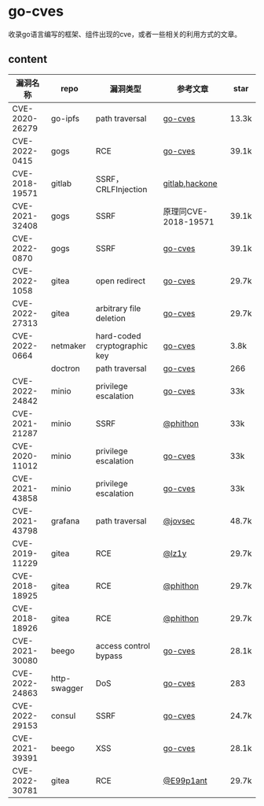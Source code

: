 # go-cves
收录go语言编写的框架、组件出现的cve，或者一些相关的利用方式的文章。

## content

| 漏洞名称       | repo         | 漏洞类型                     | 参考文章                                                     | star  |
| -------------- | ------------ | ---------------------------- | ------------------------------------------------------------ | ----- |
| CVE-2020-26279 | go-ipfs      | path traversal               | [go-cves](CVE-2020-26279/CVE-2020-26279.md)                  | 13.3k |
| CVE-2022-0415  | gogs         | RCE                          | [go-cves](CVE-2022-0415/CVE-2022-0415.md)                    | 39.1k |
| CVE-2018-19571 | gitlab       | SSRF，CRLFInjection          | [gitlab](https://gitlab.com/gitlab-org/gitlab/-/issues/8438),[hackone](https://hackerone.com/reports/441090) |       |
| CVE-2021-32408 | gogs         | SSRF                         | 原理同CVE-2018-19571                                         | 39.1k |
| CVE-2022-0870  | gogs         | SSRF                         | [go-cves](CVE-2022-0870/CVE-2022-0870.md)                    | 39.1k |
| CVE-2022-1058  | gitea        | open redirect                | [go-cves](CVE-2022-1058/CVE-2022-1058.md)                    | 29.7k |
| CVE-2022-27313 | gitea        | arbitrary file deletion      | [go-cves](CVE-2022-27313/CVE-2022-27313.md)                  | 29.7k |
| CVE-2022-0664  | netmaker     | hard-coded cryptographic key | [go-cves](CVE-2022-0664/CVE-2022-0664.md)                    | 3.8k  |
|                | doctron      | path traversal               | [go-cves](doctron-path-traversal/doctron-path-traversal.md)  | 266   |
| CVE-2022-24842 | minio        | privilege escalation         | [go-cves](CVE-2022-24842/CVE-2022-24842.md)                  | 33k   |
| CVE-2021-21287 | minio        | SSRF                         | [@phithon](https://www.leavesongs.com/PENETRATION/the-collision-of-containers-and-the-cloud-pentesting-a-MinIO.html) | 33k   |
| CVE-2020-11012 | minio        | privilege escalation         | [go-cves](CVE-2020-11012/CVE-2020-11012.md)                  | 33k   |
| CVE-2021-43858 | minio        | privilege escalation         | [go-cves](CVE-2021-43858/CVE-2021-43858.md)                  | 33k   |
| CVE-2021-43798 | grafana      | path traversal               | [@jovsec](https://j0vsec.com/post/cve-2021-43798/)           | 48.7k |
| CVE-2019-11229 | gitea        | RCE                          | [@lz1y](https://xz.aliyun.com/t/5788)                        | 29.7k |
| CVE-2018-18925 | gitea        | RCE                          | [@phithon](https://www.leavesongs.com/PENETRATION/gitea-remote-command-execution.html) | 29.7k |
| CVE-2018-18926 | gitea        | RCE                          | [@phithon](https://www.leavesongs.com/PENETRATION/gitea-remote-command-execution.html) | 29.7k |
| CVE-2021-30080 | beego        | access control bypass        | [go-cves](CVE-2021-30080/CVE-2021-30080.md)                  | 28.1k |
| CVE-2022-24863 | http-swagger | DoS                          | [go-cves](CVE-2022-24863/CVE-2022-24863.md)                  | 283   |
| CVE-2022-29153 | consul       | SSRF                         | [go-cves](CVE-2022-29153/CVE-2022-29153.md)                  | 24.7k |
| CVE-2021-39391 | beego        | XSS                          | [go-cves](CVE-2021-39391/CVE-2021-39391.md)                  | 28.1k |
| CVE-2022-30781 | gitea        | RCE                          | [@E99p1ant](https://tttang.com/archive/1607/)                | 29.7k |

